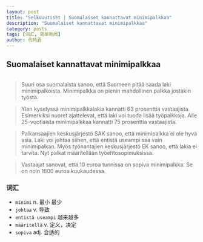 ```yaml
---
layout: post
title: "Selkouutiset | Suomalaiset kannattavat minimipalkkaa"
description: "Suomalaiset kannattavat minimipalkkaa"
category: posts
tags: [词汇, 简单新闻]
author: 代码君
---
```


## Suomalaiset kannattavat minimipalkkaa

<figure>
<a href="http://img.yle.fi/uutiset/kotimaa/article6305449.ece/ALTERNATES/w580h326/rakennusty%C3%B6maa,%20rakennusmies,%20raksa,%20rakentaminen.jpg"><img src="http://img.yle.fi/uutiset/kotimaa/article6305449.ece/ALTERNATES/w580h326/rakennusty%C3%B6maa,%20rakennusmies,%20raksa,%20rakentaminen.jpg" alt=""></a>
</figure>

> Suuri osa suomalaista sanoo, että Suomeen pitää saada laki minimipalkoista. Minimipalkka on pienin mahdollinen palkka jostakin työstä.

> Ylen kyselyssä minimipalkkalakia kannatti 63 prosenttia vastaajista. Esimerkiksi nuoret ajattelevat, että laki voi tuoda lisää työpaikkoja. Alle 25-vuotiaista minimipalkkaa kannatti 75 prosenttia vastaajista.

> Palkansaajien keskusjärjestö SAK sanoo, että minimipalkka ei ole hyvä asia. Laki voi johtaa siihen, että entistä useampi saa vain minimipalkan. Myös työnantajien keskusjärjestö EK sanoo, että lakia ei tarvita. Nyt palkat määritellään työehtosopimuksissa.

> Vastaajat sanovat, että 10 euroa tunnissa on sopiva minimipalkka. Se on noin 1600 euroa kuukaudessa.

### 词汇

- `minimi` n. 最小 最少
- `johtaa` v. 导致 
- `entistä useampi` 越来越多
- `määritellä` v. 定义，决定
- `sopiva` adj. 合适的
